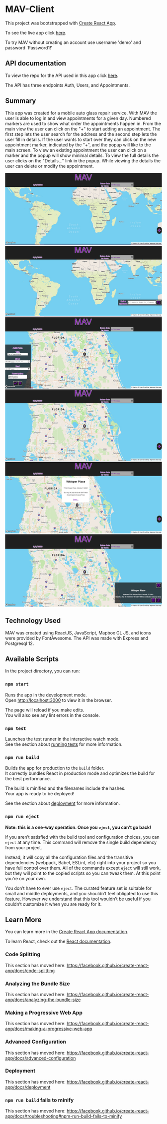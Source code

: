 # MAV-Client
This project was bootstrapped with [Create React App](https://github.com/facebook/create-react-app).

To see the live app click [here](https://mav-client.vercel.app/).

To try MAV without creating an account use username 'demo' and password 'Password1!'

## API documentation

To view the repo for the API used in this app click [here](https://github.com/Tngtater9/mav-server).

The API has three endpoints Auth, Users, and Appointments.

## Summary

This app was created for a mobile auto glass repair service. With MAV the user is able to log in and view appointments for a given day. Numbered markers are used to show what order the appointments happen in. From the main view the user can click on the "+" to start adding an appointment. The first step lets the user search for the address and the second step lets the user fill in details. If the user wants to start over they can click on the new appointment marker, indicated by the "+", and the popup will like to the main screen. To view an existing appointment the user can click on a marker and the popup will show minimal details. To view the full details the user clicks on the "Details..." link in the popup. While viewing the details the user can delete or modify the appointment.

![Main page no appointments](./src/imgs/main.jpg)
![Search for appointment address](./src/imgs/searchAdd.jpg)
![Add details to appointment](./src/imgs/addDetails.jpg)
![Map with one appointment](./src/imgs/mainWappt.jpg)
![Appointment popup](./src/imgs/popup.jpg)
![Appointment details](./src/imgs/details.jpg)

## Technology Used

MAV was created using ReactJS, JavaScript, Mapbox GL JS, and icons were provided by FontAwesome. The API was made with Express and Postgresql 12.

## Available Scripts

In the project directory, you can run:

### `npm start`

Runs the app in the development mode.<br />
Open [http://localhost:3000](http://localhost:3000) to view it in the browser.

The page will reload if you make edits.<br />
You will also see any lint errors in the console.

### `npm test`

Launches the test runner in the interactive watch mode.<br />
See the section about [running tests](https://facebook.github.io/create-react-app/docs/running-tests) for more information.

### `npm run build`

Builds the app for production to the `build` folder.<br />
It correctly bundles React in production mode and optimizes the build for the best performance.

The build is minified and the filenames include the hashes.<br />
Your app is ready to be deployed!

See the section about [deployment](https://facebook.github.io/create-react-app/docs/deployment) for more information.

### `npm run eject`

**Note: this is a one-way operation. Once you `eject`, you can’t go back!**

If you aren’t satisfied with the build tool and configuration choices, you can `eject` at any time. This command will remove the single build dependency from your project.

Instead, it will copy all the configuration files and the transitive dependencies (webpack, Babel, ESLint, etc) right into your project so you have full control over them. All of the commands except `eject` will still work, but they will point to the copied scripts so you can tweak them. At this point you’re on your own.

You don’t have to ever use `eject`. The curated feature set is suitable for small and middle deployments, and you shouldn’t feel obligated to use this feature. However we understand that this tool wouldn’t be useful if you couldn’t customize it when you are ready for it.

## Learn More

You can learn more in the [Create React App documentation](https://facebook.github.io/create-react-app/docs/getting-started).

To learn React, check out the [React documentation](https://reactjs.org/).

### Code Splitting

This section has moved here: https://facebook.github.io/create-react-app/docs/code-splitting

### Analyzing the Bundle Size

This section has moved here: https://facebook.github.io/create-react-app/docs/analyzing-the-bundle-size

### Making a Progressive Web App

This section has moved here: https://facebook.github.io/create-react-app/docs/making-a-progressive-web-app

### Advanced Configuration

This section has moved here: https://facebook.github.io/create-react-app/docs/advanced-configuration

### Deployment

This section has moved here: https://facebook.github.io/create-react-app/docs/deployment

### `npm run build` fails to minify

This section has moved here: https://facebook.github.io/create-react-app/docs/troubleshooting#npm-run-build-fails-to-minify
